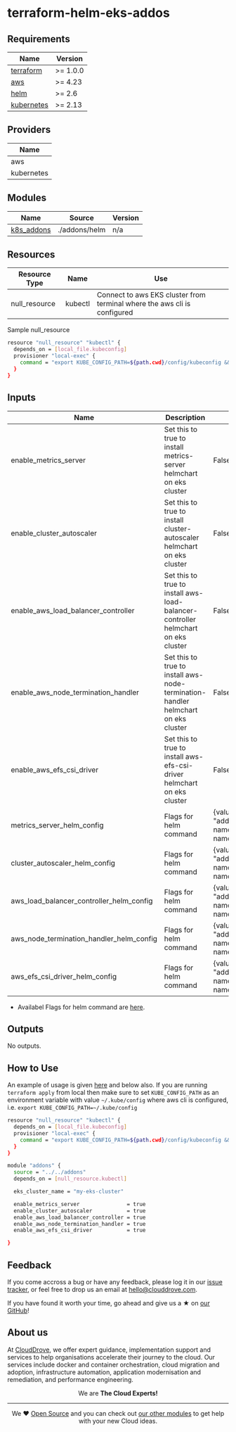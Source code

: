# terraform-helm-eks-addos

<!-- BEGINNING OF PRE-COMMIT-TERRAFORM DOCS HOOK -->
## Requirements

| Name | Version |
|------|---------|
| <a name="requirement_terraform"></a> [terraform](#requirement\_terraform) | >= 1.0.0 |
| <a name="requirement_aws"></a> [aws](#requirement\_aws) | >= 4.23 |
| <a name="requirement_helm"></a> [helm](#requirement\_helm) | >= 2.6 |
| <a name="requirement_kubernetes"></a> [kubernetes](#requirement\_kubernetes) | >= 2.13 |

## Providers

| Name |
|------|
| aws |
| kubernetes |

## Modules

| Name | Source | Version |
|------|--------|---------|
| <a name="module_k8s_addons"></a> [k8s\_addons](#module\_k8s\_addons) | ./addons/helm | n/a |

## Resources

| Resource Type | Name | Use |
|------|-----|---------|
|null_resource| kubectl | Connect to aws EKS cluster from terminal where the aws cli is configured |
Sample null_resource
```bash
resource "null_resource" "kubectl" {
  depends_on = [local_file.kubeconfig]
  provisioner "local-exec" {
    command = "export KUBE_CONFIG_PATH=${path.cwd}/config/kubeconfig && aws eks update-kubeconfig --name ${module.eks.cluster_name} --region ${local.region}"
  }
}
```

## Inputs

| Name | Description | Default | Required |
|------|-------------|---------|:--------:|
|enable_metrics_server| Set this to true to install metrics-server helmchart on eks cluster | False | Yes |
|enable_cluster_autoscaler| Set this to true to install cluster-autoscaler helmchart on eks cluster | False | Yes |
|enable_aws_load_balancer_controller| Set this to true to install aws-load-balancer-controller helmchart on eks cluster | False | Yes |
|enable_aws_node_termination_handler| Set this to true to install aws-node-termination-handler helmchart on eks cluster | False | Yes |
|enable_aws_efs_csi_driver| Set this to true to install aws-efs-csi-driver helmchart on eks cluster | False | Yes |
|metrics_server_helm_config | Flags for helm command | {values = "addons/addon-name/config/addon-name.yaml"} | No |
|cluster_autoscaler_helm_config | Flags for helm command | {values = "addons/addon-name/config/addon-name.yaml"} | No |
|aws_load_balancer_controller_helm_config | Flags for helm command | {values = "addons/addon-name/config/addon-name.yaml"} | No |
|aws_node_termination_handler_helm_config | Flags for helm command | {values = "addons/addon-name/config/addon-name.yaml"} | No |
|aws_efs_csi_driver_helm_config | Flags for helm command | {values = "addons/addon-name/config/addon-name.yaml"} | No |

- Availabel Flags for helm command are [here](https://github.com/clouddrove/terraform-helm-eks-addons/blob/master/addons/helm/main.tf#L2-L33).

## Outputs

No outputs.

## How to Use
An example of usage is given [here](https://github.com/clouddrove/terraform-helm-eks-addons/blob/master/_examples/complete/main.tf#L226-L254) and below also.
If you are running `terraform apply` from local then make sure to set `KUBE_CONFIG_PATH` as an environment variable with value `~/.kube/config` where aws cli is configured, i.e. `export KUBE_CONFIG_PATH=~/.kube/config`

```bash
resource "null_resource" "kubectl" {
  depends_on = [local_file.kubeconfig]
  provisioner "local-exec" {
    command = "export KUBE_CONFIG_PATH=${path.cwd}/config/kubeconfig && aws eks update-kubeconfig --name my-eks-cluster --region us-east-1"
  }
}

module "addons" {
  source = "../../addons"
  depends_on = [null_resource.kubectl]

  eks_cluster_name = "my-eks-cluster"

  enable_metrics_server               = true
  enable_cluster_autoscaler           = true
  enable_aws_load_balancer_controller = true
  enable_aws_node_termination_handler = true
  enable_aws_efs_csi_driver           = true

}
```

## Feedback 
If you come accross a bug or have any feedback, please log it in our [issue tracker](https://github.com/clouddrove/terraform-helm-eks-addons/issues), or feel free to drop us an email at [hello@clouddrove.com](mailto:hello@clouddrove.com).

If you have found it worth your time, go ahead and give us a ★ on [our GitHub](https://github.com/clouddrove/terraform-helm-eks-addons)!

## About us

At [CloudDrove][website], we offer expert guidance, implementation support and services to help organisations accelerate their journey to the cloud. Our services include docker and container orchestration, cloud migration and adoption, infrastructure automation, application modernisation and remediation, and performance engineering.

<p align="center">We are <b> The Cloud Experts!</b></p>
<hr />
<p align="center">We ❤️  <a href="https://github.com/clouddrove">Open Source</a> and you can check out <a href="https://github.com/clouddrove">our other modules</a> to get help with your new Cloud ideas.</p>

  [website]: https://clouddrove.com
  [github]: https://github.com/clouddrove
  [linkedin]: https://cpco.io/linkedin
  [twitter]: https://twitter.com/clouddrove/
  [email]: https://clouddrove.com/contact-us.html
  [terraform_modules]: https://github.com/clouddrove?utf8=%E2%9C%93&q=terraform-&type=&language=

<!-- END OF PRE-COMMIT-TERRAFORM DOCS HOOK -->
